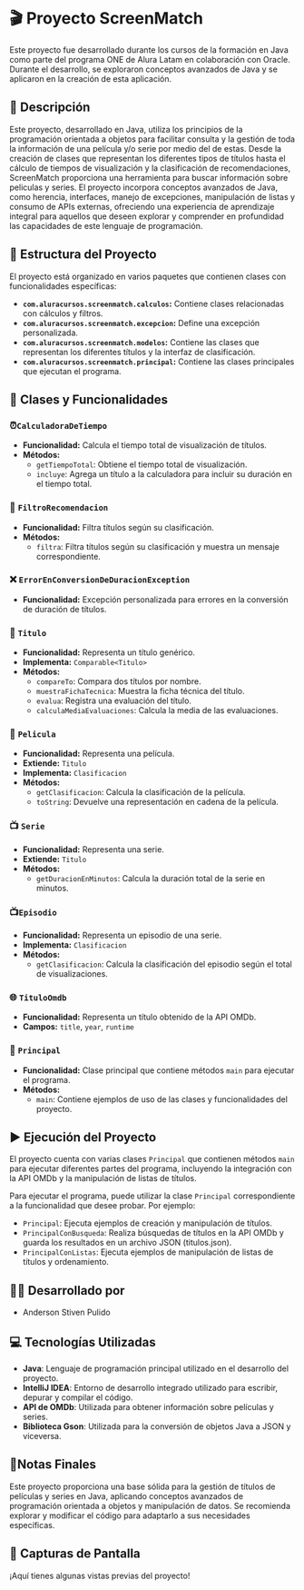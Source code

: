 # 🎬 Proyecto ScreenMatch 

Este proyecto fue desarrollado durante los cursos de la formación en Java como parte del programa ONE de Alura Latam en colaboración con Oracle. 
Durante el desarrollo, se exploraron conceptos avanzados de Java y se aplicaron en la creación de esta aplicación.

## 📝 Descripción 

Este proyecto, desarrollado en Java, utiliza los principios de la programación orientada a objetos para facilitar consulta y la gestión de toda la información de una película y/o serie por medio del de estas. 
Desde la creación de clases que representan los diferentes tipos de títulos hasta el cálculo de tiempos de visualización y la clasificación de recomendaciones, ScreenMatch proporciona una herramienta para buscar información sobre peliculas y series.
El proyecto incorpora conceptos avanzados de Java, como herencia, interfaces, manejo de excepciones, manipulación de listas y consumo de APIs externas, ofreciendo 
una experiencia de aprendizaje integral para aquellos que deseen explorar y comprender en profundidad las capacidades de este lenguaje de programación.

## 📂 Estructura del Proyecto 

El proyecto está organizado en varios paquetes que contienen clases con funcionalidades específicas:

- **`com.aluracursos.screenmatch.calculos`:** Contiene clases relacionadas con cálculos y filtros.
- **`com.aluracursos.screenmatch.excepcion`:** Define una excepción personalizada.
- **`com.aluracursos.screenmatch.modelos`:** Contiene las clases que representan los diferentes títulos y la interfaz de clasificación.
- **`com.aluracursos.screenmatch.principal`:** Contiene las clases principales que ejecutan el programa.

## 🚀 Clases y Funcionalidades 

### ⏰`CalculadoraDeTiempo` 

- **Funcionalidad:** Calcula el tiempo total de visualización de títulos.
- **Métodos:**
  - `getTiempoTotal`: Obtiene el tiempo total de visualización.
  - `incluye`: Agrega un título a la calculadora para incluir su duración en el tiempo total.

### 🌟 `FiltroRecomendacion` 

- **Funcionalidad:** Filtra títulos según su clasificación.
- **Métodos:**
  - `filtra`: Filtra títulos según su clasificación y muestra un mensaje correspondiente.

### ❌ `ErrorEnConversionDeDuracionException` 

- **Funcionalidad:** Excepción personalizada para errores en la conversión de duración de títulos.

### 📑 `Titulo` 

- **Funcionalidad:** Representa un título genérico.
- **Implementa:** `Comparable<Titulo>`
- **Métodos:**
  - `compareTo`: Compara dos títulos por nombre.
  - `muestraFichaTecnica`: Muestra la ficha técnica del título.
  - `evalua`: Registra una evaluación del título.
  - `calculaMediaEvaluaciones`: Calcula la media de las evaluaciones.

### 🎥 `Pelicula` 

- **Funcionalidad:** Representa una película.
- **Extiende:** `Titulo`
- **Implementa:** `Clasificacion`
- **Métodos:**
  - `getClasificacion`: Calcula la clasificación de la película.
  - `toString`: Devuelve una representación en cadena de la película.

### 📺 `Serie` 

- **Funcionalidad:** Representa una serie.
- **Extiende:** `Titulo`
- **Métodos:**
  - `getDuracionEnMinutos`: Calcula la duración total de la serie en minutos.
 
### 📺`Episodio` 

- **Funcionalidad:** Representa un episodio de una serie.
- **Implementa:** `Clasificacion`
- **Métodos:**
  - `getClasificacion`: Calcula la clasificación del episodio según el total de visualizaciones.

### 🌐 `TituloOmdb` 

- **Funcionalidad:** Representa un título obtenido de la API OMDb.
- **Campos:** `title`, `year`, `runtime`

### 🚀 `Principal` 

- **Funcionalidad:** Clase principal que contiene métodos `main` para ejecutar el programa.
- **Métodos:**
  - `main`: Contiene ejemplos de uso de las clases y funcionalidades del proyecto.

## ▶️ Ejecución del Proyecto 

El proyecto cuenta con varias clases `Principal` que contienen métodos `main` para ejecutar diferentes partes del programa, incluyendo la integración con la API OMDb y la manipulación de listas de títulos.

Para ejecutar el programa, puede utilizar la clase `Principal` correspondiente a la funcionalidad que desee probar. Por ejemplo:

- `Principal`: Ejecuta ejemplos de creación y manipulación de títulos.
- `PrincipalConBusqueda`: Realiza búsquedas de títulos en la API OMDb y guarda los resultados en un archivo JSON (titulos.json).
- `PrincipalConListas`: Ejecuta ejemplos de manipulación de listas de títulos y ordenamiento.

## 👨‍💻 Desarrollado por
- Anderson Stiven Pulido

## 💻 Tecnologías Utilizadas 

- **Java**: Lenguaje de programación principal utilizado en el desarrollo del proyecto.
- **IntelliJ IDEA**: Entorno de desarrollo integrado utilizado para escribir, depurar y compilar el código.
- **API de OMDb**: Utilizada para obtener información sobre películas y series.
- **Biblioteca Gson**: Utilizada para la conversión de objetos Java a JSON y viceversa.

## 📝Notas Finales 

Este proyecto proporciona una base sólida para la gestión de títulos de películas y series en Java, aplicando conceptos avanzados de programación orientada a objetos y manipulación de datos. Se recomienda explorar y modificar el código para adaptarlo a sus necesidades específicas.

## 📸 Capturas de Pantalla
¡Aquí tienes algunas vistas previas del proyecto!

